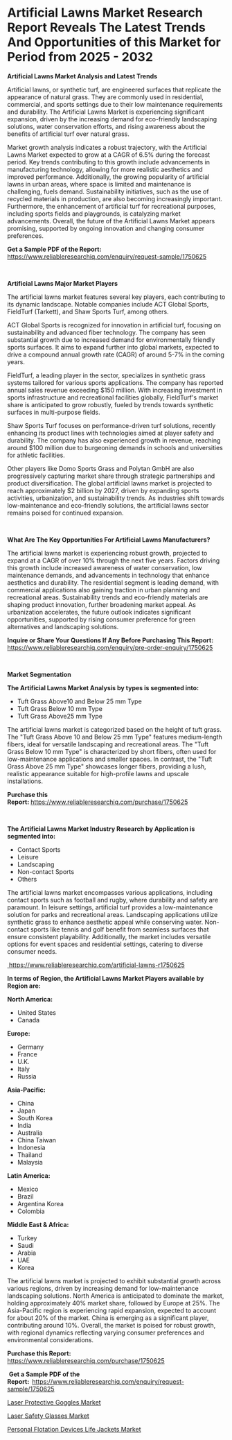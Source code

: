 <p><h1>Artificial Lawns Market Research Report Reveals The Latest Trends And Opportunities of this Market for Period from 2025 - 2032</h1></p><p><strong>Artificial Lawns Market Analysis and Latest Trends</strong></p>
<p><p>Artificial lawns, or synthetic turf, are engineered surfaces that replicate the appearance of natural grass. They are commonly used in residential, commercial, and sports settings due to their low maintenance requirements and durability. The Artificial Lawns Market is experiencing significant expansion, driven by the increasing demand for eco-friendly landscaping solutions, water conservation efforts, and rising awareness about the benefits of artificial turf over natural grass.</p><p>Market growth analysis indicates a robust trajectory, with the Artificial Lawns Market expected to grow at a CAGR of 6.5% during the forecast period. Key trends contributing to this growth include advancements in manufacturing technology, allowing for more realistic aesthetics and improved performance. Additionally, the growing popularity of artificial lawns in urban areas, where space is limited and maintenance is challenging, fuels demand. Sustainability initiatives, such as the use of recycled materials in production, are also becoming increasingly important. Furthermore, the enhancement of artificial turf for recreational purposes, including sports fields and playgrounds, is catalyzing market advancements. Overall, the future of the Artificial Lawns Market appears promising, supported by ongoing innovation and changing consumer preferences.</p></p>
<p><strong>Get a Sample PDF of the Report:&nbsp;</strong> <a href="https://www.reliableresearchiq.com/enquiry/request-sample/1750625?utm_campaign=1877&utm_medium=2&utm_source=Github&utm_content=ia&utm_term=07022025&utm_id=artificial-lawns">https://www.reliableresearchiq.com/enquiry/request-sample/1750625</a></p>
<p>&nbsp;</p>
<p><strong>Artificial Lawns Major Market Players</strong></p>
<p><p>The artificial lawns market features several key players, each contributing to its dynamic landscape. Notable companies include ACT Global Sports, FieldTurf (Tarkett), and Shaw Sports Turf, among others.</p><p>ACT Global Sports is recognized for innovation in artificial turf, focusing on sustainability and advanced fiber technology. The company has seen substantial growth due to increased demand for environmentally friendly sports surfaces. It aims to expand further into global markets, expected to drive a compound annual growth rate (CAGR) of around 5-7% in the coming years.</p><p>FieldTurf, a leading player in the sector, specializes in synthetic grass systems tailored for various sports applications. The company has reported annual sales revenue exceeding $150 million. With increasing investment in sports infrastructure and recreational facilities globally, FieldTurf's market share is anticipated to grow robustly, fueled by trends towards synthetic surfaces in multi-purpose fields.</p><p>Shaw Sports Turf focuses on performance-driven turf solutions, recently enhancing its product lines with technologies aimed at player safety and durability. The company has also experienced growth in revenue, reaching around $100 million due to burgeoning demands in schools and universities for athletic facilities.</p><p>Other players like Domo Sports Grass and Polytan GmbH are also progressively capturing market share through strategic partnerships and product diversification. The global artificial lawns market is projected to reach approximately $2 billion by 2027, driven by expanding sports activities, urbanization, and sustainability trends. As industries shift towards low-maintenance and eco-friendly solutions, the artificial lawns sector remains poised for continued expansion.</p></p>
<p>&nbsp;</p>
<p><strong>What Are The Key Opportunities For Artificial Lawns Manufacturers?</strong></p>
<p><p>The artificial lawns market is experiencing robust growth, projected to expand at a CAGR of over 10% through the next five years. Factors driving this growth include increased awareness of water conservation, low maintenance demands, and advancements in technology that enhance aesthetics and durability. The residential segment is leading demand, with commercial applications also gaining traction in urban planning and recreational areas. Sustainability trends and eco-friendly materials are shaping product innovation, further broadening market appeal. As urbanization accelerates, the future outlook indicates significant opportunities, supported by rising consumer preference for green alternatives and landscaping solutions.</p></p>
<p><strong>Inquire or Share Your Questions If Any Before Purchasing This Report:</strong> <a href="https://www.reliableresearchiq.com/enquiry/pre-order-enquiry/1750625?utm_campaign=1877&utm_medium=2&utm_source=Github&utm_content=ia&utm_term=07022025&utm_id=artificial-lawns">https://www.reliableresearchiq.com/enquiry/pre-order-enquiry/1750625</a></p>
<p>&nbsp;</p>
<p><strong>Market Segmentation</strong></p>
<p><strong>The Artificial Lawns Market Analysis by types is segmented into:</strong></p>
<p><ul><li>Tuft Grass Above10 and Below 25 mm Type</li><li>Tuft Grass Below 10 mm Type</li><li>Tuft Grass Above25 mm Type</li></ul></p>
<p><p>The artificial lawns market is categorized based on the height of tuft grass. The "Tuft Grass Above 10 and Below 25 mm Type" features medium-length fibers, ideal for versatile landscaping and recreational areas. The "Tuft Grass Below 10 mm Type" is characterized by short fibers, often used for low-maintenance applications and smaller spaces. In contrast, the "Tuft Grass Above 25 mm Type" showcases longer fibers, providing a lush, realistic appearance suitable for high-profile lawns and upscale installations.</p></p>
<p><strong>Purchase this Report:&nbsp;</strong><a href="https://www.reliableresearchiq.com/purchase/1750625?utm_campaign=1877&utm_medium=2&utm_source=Github&utm_content=ia&utm_term=07022025&utm_id=artificial-lawns">https://www.reliableresearchiq.com/purchase/1750625</a></p>
<p>&nbsp;</p>
<p><strong>The Artificial Lawns Market Industry Research by Application is segmented into:</strong></p>
<p><ul><li>Contact Sports</li><li>Leisure</li><li>Landscaping</li><li>Non-contact Sports</li><li>Others</li></ul></p>
<p><p>The artificial lawns market encompasses various applications, including contact sports such as football and rugby, where durability and safety are paramount. In leisure settings, artificial turf provides a low-maintenance solution for parks and recreational areas. Landscaping applications utilize synthetic grass to enhance aesthetic appeal while conserving water. Non-contact sports like tennis and golf benefit from seamless surfaces that ensure consistent playability. Additionally, the market includes versatile options for event spaces and residential settings, catering to diverse consumer needs.</p></p>
<p><a href="https://www.reliableresearchiq.com/artificial-lawns-r1750625?utm_campaign=1877&utm_medium=2&utm_source=Github&utm_content=ia&utm_term=07022025&utm_id=artificial-lawns">&nbsp;https://www.reliableresearchiq.com/artificial-lawns-r1750625</a></p>
<p><strong>In terms of Region, the Artificial Lawns Market Players available by Region are:</strong></p>
<p>
    <p> <strong> North America: </strong>
        <ul>
            <li>United States</li>
            <li>Canada</li>
        </ul>
        </p> 
    <p> <strong> Europe: </strong>
        <ul>
            <li>Germany</li>
            <li>France</li>
            <li>U.K.</li>
            <li>Italy</li>
            <li>Russia</li>
        </ul>
        </p> 
    <p> <strong> Asia-Pacific: </strong>
        <ul>
            <li>China</li>
            <li>Japan</li>
            <li>South Korea</li>
            <li>India</li>
            <li>Australia</li>
            <li>China Taiwan</li>
            <li>Indonesia</li>
            <li>Thailand</li>
            <li>Malaysia</li>
        </ul>
        </p> 
    <p> <strong> Latin America: </strong>
        <ul>
            <li>Mexico</li>
            <li>Brazil</li>
            <li>Argentina Korea</li>
            <li>Colombia</li>
        </ul>
        </p> 
    <p> <strong> Middle East & Africa: </strong>
        <ul>
            <li>Turkey</li>
            <li>Saudi</li>
            <li>Arabia</li>
            <li>UAE</li>
            <li>Korea</li>
        </ul>
    </p>
    </p>
<p><p>The artificial lawns market is projected to exhibit substantial growth across various regions, driven by increasing demand for low-maintenance landscaping solutions. North America is anticipated to dominate the market, holding approximately 40% market share, followed by Europe at 25%. The Asia-Pacific region is experiencing rapid expansion, expected to account for about 20% of the market. China is emerging as a significant player, contributing around 10%. Overall, the market is poised for robust growth, with regional dynamics reflecting varying consumer preferences and environmental considerations.</p></p>
<p><strong>Purchase this Report: </strong><a href="https://www.reliableresearchiq.com/purchase/1750625?utm_campaign=1877&utm_medium=2&utm_source=Github&utm_content=ia&utm_term=07022025&utm_id=artificial-lawns">https://www.reliableresearchiq.com/purchase/1750625</a></p>
<p>&nbsp;<strong>Get a Sample PDF of the Report:&nbsp;&nbsp;</strong><a href="https://www.reliableresearchiq.com/enquiry/request-sample/1750625?utm_campaign=1877&utm_medium=2&utm_source=Github&utm_content=ia&utm_term=07022025&utm_id=artificial-lawns">https://www.reliableresearchiq.com/enquiry/request-sample/1750625</a></p>
<p><strong></strong></p>
<p><p><a href="https://github.com/msiyahhonzo46/Market-Research-Report-List-1/blob/main/laser-protective-goggles-market.md?utm_campaign=1877&utm_medium=2&utm_source=Github&utm_content=ia&utm_term=07022025&utm_id=artificial-lawns">Laser Protective Goggles Market</a></p><p><a href="https://github.com/mbilliekralc/Market-Research-Report-List-1/blob/main/laser-safety-glasses-market.md?utm_campaign=1877&utm_medium=2&utm_source=Github&utm_content=ia&utm_term=07022025&utm_id=artificial-lawns">Laser Safety Glasses Market</a></p><p><a href="https://github.com/tapandtarxo/Market-Research-Report-List-1/blob/main/personal-flotation-devices-life-jackets-market.md?utm_campaign=1877&utm_medium=2&utm_source=Github&utm_content=ia&utm_term=07022025&utm_id=artificial-lawns">Personal Flotation Devices Life Jackets Market</a></p></p>